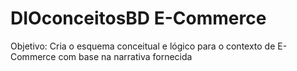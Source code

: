 # DIOconceitosBD E-Commerce

Objetivo:
Cria o esquema conceitual e lógico para o contexto de E-Commerce com base na narrativa fornecida
